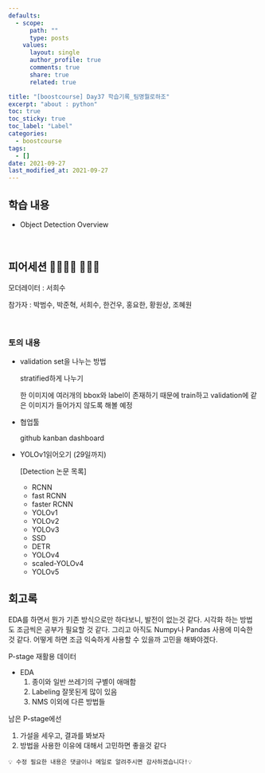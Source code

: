 ```yaml
---
defaults:
  - scope:
      path: ""
      type: posts
    values:
      layout: single
      author_profile: true
      comments: true
      share: true
      related: true

title: "[boostcourse] Day37 학습기록_팀명뭘로하조"
excerpt: "about : python"
toc: true
toc_sticky: true
toc_label: "Label"
categories:
  - boostcourse
tags:
  - []
date: 2021-09-27
last_modified_at: 2021-09-27
---
```


## 학습 내용

- Object Detection Overview

<br>

## 피어세션 👨‍👨‍👦‍👦 👨‍👨‍👦

모더레이터 : 서희수

참가자 : 박범수, 박준혁, 서희수, 한건우, 홍요한, 황원상, 조혜원

<br>

### 토의 내용

- validation set을 나누는 방법
    
    stratified하게 나누기
    
    한 이미지에 여러개의 bbox와 label이 존재하기 때문에 train하고 validation에 같은 이미지가 들어가지 않도록 해볼 예정
    
- 협업툴
    
    github kanban dashboard
    
- YOLOv1읽어오기 (29일까지)
    
    [Detection 논문 목록]
    - RCNN
    - fast RCNN
    - faster RCNN
    - YOLOv1
    - YOLOv2
    - YOLOv3
    - SSD
    - DETR
    - YOLOv4
    - scaled-YOLOv4
    - YOLOv5


## 회고록

EDA를 하면서 뭔가 기존 방식으로만 하다보니, 발전이 없는것 같다. 시각화 하는 방법도 조금씩은 공부가 필요할 것 같다. 그리고 아직도 Numpy나 Pandas 사용에 미숙한것 같다. 어떻게 하면 조금 익숙하게 사용할 수 있을까 고민을 해봐야겠다.

P-stage 재활용 데이터

- EDA
    1. 종이와 일반 쓰레기의 구별이 애매함
    2. Labeling 잘못된게 많이 있음
    3. NMS 이외에 다른 방법들

남은 P-stage에선

1. 가설을 세우고, 결과를 봐보자
2. 방법을 사용한 이유에 대해서 고민하면 좋을것 같다

```
💡 수정 필요한 내용은 댓글이나 메일로 알려주시면 감사하겠습니다!💡 
```
